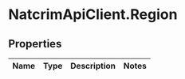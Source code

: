 # NatcrimApiClient.Region

## Properties

Name | Type | Description | Notes
------------ | ------------- | ------------- | -------------


